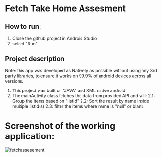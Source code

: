 # Fetch Take Home Assesment

## How to run:
1. Clone the github project in Android Studio
2. select "Run"

## Project description

Note: this app was developed as Natively as possible without using any 3rd party libraries, to ensure it works on 99.9% of android devices across all versions.

1. This project was built on "JAVA" and XML native android
2. The mainActivity class fetches the data from provided API and will:
  2.1: Group the items based on "listId"
  2.2: Sort the result by name inside multiple listId(s)
  2.3: filter the items where name is "null" or blank

# Screenshot of the working application:
![fetchassesement](https://github.com/user-attachments/assets/61dfee58-238e-456d-a930-ea65bf01bcd3)

